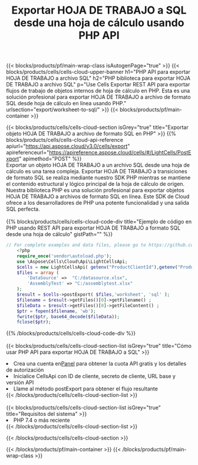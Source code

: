 ﻿---
title:  Exportar HOJA DE TRABAJO a SQL desde una hoja de cálculo usando PHP API
description: Aspose.Cells Cloud REST API admite la exportación de archivos Excel y objetos internos a tipos de archivos de formato. SDK admite tipos de lenguajes de desarrollo. Incluyen Android, C#, Go, Java, NodeJS, Perl, PHP, Python, Ruby y Swift.
url: /sv/php/export/worksheet-to-sql/
---
{{< blocks/products/pf/main-wrap-class isAutogenPage="true" >}}
{{< blocks/products/cells/cells-cloud-upper-banner h1="PHP API para exportar HOJA DE TRABAJO a archivo SQL" h2="PHP biblioteca para exportar HOJA DE TRABAJO a archivo SQL" p="Use Cells Exportar REST API para exportar flujos de trabajo de objetos internos de hoja de cálculo en PHP. Esta es una solución profesional para exportar HOJA DE TRABAJO a archivo de formato SQL desde hoja de cálculo en línea usando PHP." urlsection="export/worksheet-to-sql/" >}}
{{< blocks/products/pf/main-container >}}

{{< blocks/products/cells/cells-cloud-section isGrey="true" title="Exportar objeto HOJA DE TRABAJO a archivo de formato SQL en PHP" >}}
{{% blocks/products/cells/cells-cloud-api-reference apiurl="https://api.aspose.cloud/v3.0/cells/export" apireferenceurl="https://apireference.aspose.cloud/cells/#/LightCells/PostExport" apimethod="POST" %}}
<br/>
Exportar un objeto HOJA DE TRABAJO a un archivo SQL desde una hoja de cálculo es una tarea compleja. Exportar HOJA DE TRABAJO a transiciones de formato SQL se realiza mediante nuestro SDK PHP mientras se mantiene el contenido estructural y lógico principal de la hoja de cálculo de origen. Nuestra biblioteca PHP es una solución profesional para exportar objetos HOJA DE TRABAJO a archivos de formato SQL en línea. Este SDK de Cloud ofrece a los desarrolladores de PHP una potente funcionalidad y una salida SQL perfecta.
<br/>
<br/>
{{% blocks/products/cells/cells-cloud-code-div title="Ejemplo de código en PHP usando REST API para exportar HOJA DE TRABAJO a formato SQL desde una hoja de cálculo" gistPath="" %}}
  
```php
// For complete examples and data files, please go to https://github.com/aspose-cells-cloud/aspose-cells-cloud-php/
    <?php
    require_once('vendor\autoload.php');
    use \Aspose\Cells\Cloud\Api\LightCellsApi;
    $cells = new LightCellsApi( getenv("ProductClientId"),getenv("ProductClientSecret") );
    $files = array (
        'DataSource' =>  "C:/datasource.xlsx",
        'AssemblyTest' => "C:/assemblytest.xlsx"
    );
    $result = $cells->postExport( $files,'worksheet', 'sql' );
    $filename = $result->getFiles()[0]->getFilename() ;
    $fileData = $result->getFiles()[0]->getFileContent() ;
    $ptr = fopen($filename, 'wb');
    fwrite($ptr, base64_decode($fileData));
    fclose($ptr);
```
   
{{% /blocks/products/cells/cells-cloud-code-div %}}
<br/>
<br/>
{{< blocks/products/cells/cells-cloud-section-list isGrey="true" title="Cómo usar PHP API para exportar HOJA DE TRABAJO a SQL" >}}
<li> Crea una cuenta en<a href="https://dashboard.aspose.cloud/">Panel</a> para obtener la cuota API gratis y los detalles de autorización</li>
<li>Inicialice CellsApi con ID de cliente, secreto de cliente, URL base y versión API</li>
<li>Llame al método postExport para obtener el flujo resultante</li>
{{< /blocks/products/cells/cells-cloud-section-list >}}
<br/>
<br/>
{{< blocks/products/cells/cells-cloud-section-list isGrey="true" title="Requisitos del sistema" >}}
<li>PHP 7.4 o más reciente</li>
{{< /blocks/products/cells/cells-cloud-section-list >}}

{{< /blocks/products/cells/cells-cloud-section >}}

{{< /blocks/products/pf/main-container >}}
{{< /blocks/products/pf/main-wrap-class >}}
